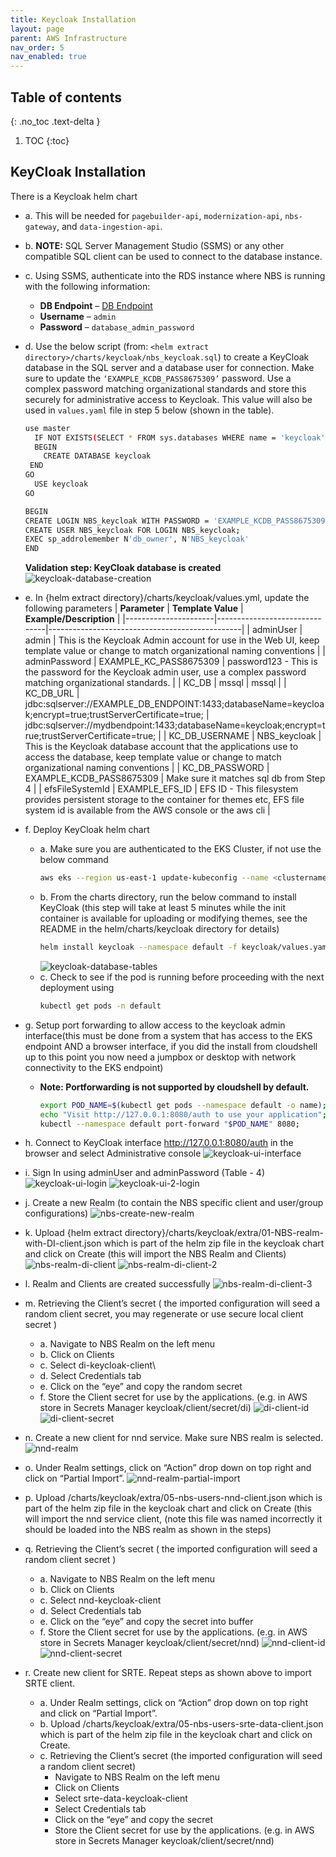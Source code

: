```yaml
---
title: Keycloak Installation
layout: page
parent: AWS Infrastructure
nav_order: 5
nav_enabled: true
---
```


## Table of contents
{: .no_toc .text-delta }

1. TOC
{:toc}

## KeyCloak Installation
There is a Keycloak helm chart 
- a. This will be needed for `pagebuilder-api`, `modernization-api`, `nbs-gateway`, and `data-ingestion-api`.
- b. **NOTE:** SQL Server Management Studio (SSMS) or any other compatible SQL client can be used to connect to the database instance.
- c. Using SSMS, authenticate into the RDS instance where NBS is running with the following information:
   - **DB Endpoint** – [DB Endpoint](#)
   - **Username** – `admin`
   - **Password** – `database_admin_password`
- d. Use the below script (from: `<helm extract directory>/charts/keycloak/nbs_keycloak.sql`) to create a KeyCloak database in the SQL server and a database user for connection. Make sure to update the `‘EXAMPLE_KCDB_PASS8675309’` password. Use a complex password matching organizational standards and store this securely for administrative access to Keycloak. This value will also be used in `values.yaml` file in step 5 below (shown in the table).
    ```bash
    use master
      IF NOT EXISTS(SELECT * FROM sys.databases WHERE name = 'keycloak')
      BEGIN
        CREATE DATABASE keycloak
     END
    GO
      USE keycloak
    GO
  
    BEGIN
    CREATE LOGIN NBS_keycloak WITH PASSWORD = 'EXAMPLE_KCDB_PASS8675309';
    CREATE USER NBS_keycloak FOR LOGIN NBS_keycloak;
    EXEC sp_addrolemember N'db_owner', N'NBS_keycloak'
    END
    ```
    **Validation step: KeyCloak database is created**
  ![keycloak-database-creation](/just-the-doc/docs/3_base_application/images/keycloak-database-creation.png)
  
- e. In {helm extract directory}/charts/keycloak/values.yml, update the following parameters
  | **Parameter**        | **Template Value**            | **Example/Description**                        |
  |----------------------|-------------------------------|------------------------------------------------|
  | adminUser            | admin                         | This is the Keycloak Admin account for use in the Web UI, keep template value or change to match organizational naming conventions |
  | adminPassword        | EXAMPLE_KC_PASS8675309        | password123 - This is the password for the Keycloak admin user, use a complex password matching organizational standards.          |
  | KC_DB                | mssql                         | mssql                                                                                                                              |
  | KC_DB_URL            | jdbc:sqlserver://EXAMPLE_DB_ENDPOINT:1433;databaseName=keycloak;encrypt=true;trustServerCertificate=true; | jdbc:sqlserver://mydbendpoint:1433;databaseName=keycloak;encrypt=true;trustServerCertificate=true;              |
  | KC_DB_USERNAME       | NBS_keycloak                  | This is the Keycloak database account that the applications use to access the database, keep template value or change to match organizational naming conventions |
  | KC_DB_PASSWORD       | EXAMPLE_KCDB_PASS8675309      | Make sure it matches sql db from Step 4                                                                                            |
  | efsFileSystemId      | EXAMPLE_EFS_ID                | EFS ID - This filesystem provides persistent storage to the container for themes etc, EFS file system id is available from the AWS console or the aws cli   |

- f. Deploy KeyCloak helm chart
  - a. Make sure you are authenticated to the EKS Cluster, if not use the below command
    ```bash
    aws eks --region us-east-1 update-kubeconfig --name <clustername> # e.g. cdc-nbs-sandbox
    ```
  - b. From the charts directory, run the below command to install KeyCloak (this step will take at least 5 minutes while the init container is available for uploading or modifying themes, see the README in the helm/charts/keycloak directory for details)
    ```bash
    helm install keycloak --namespace default -f keycloak/values.yaml keycloak
    ```
    ![keycloak-database-tables](/just-the-doc/docs/3_base_application/images/keycloak-database-tables.png)
  - c. Check to see if the pod is running before proceeding with the next deployment using
    ```bash
    kubectl get pods -n default
    ```
- g. Setup port forwarding to allow access  to the keycloak admin interface(this must be done from a system that has access to the EKS endpoint AND a browser interface, if you did the install from cloudshell up to this point you now need a jumpbox or desktop with network connectivity to the EKS endpoint)
    - **Note: Portforwarding is not supported by cloudshell by default.**
      ```bash
      export POD_NAME=$(kubectl get pods --namespace default -o name);
      echo "Visit http://127.0.0.1:8080/auth to use your application"; 
      kubectl --namespace default port-forward "$POD_NAME" 8080;
      ```
- h. Connect to KeyCloak interface http://127.0.0.1:8080/auth in the browser and select Administrative console
  ![keycloak-ui-interface](/just-the-doc/docs/3_base_application/images/kyecloak-login.png)
- i. Sign In using adminUser and adminPassword (Table - 4)
  ![keycloak-ui-login](/just-the-doc/docs/3_base_application/images/keycloak-ui.png)
  ![keycloak-ui-2-login](/just-the-doc/docs/3_base_application/images/keycloak-ui-2.png)
- j. Create a new Realm (to contain the NBS specific client and user/group configurations)
  ![nbs-create-new-realm](/just-the-doc/docs/3_base_application/images/create-new-realm.png)
- k. Upload {helm extract directory}/charts/keycloak/extra/01-NBS-realm-with-DI-client.json which is part of the helm zip file in the keycloak chart and click on Create (this will import the NBS Realm and Clients)
  ![nbs-realm-di-client](/just-the-doc/docs/3_base_application/images/nbs-realm-di-client.png)
  ![nbs-realm-di-client-2](/just-the-doc/docs/3_base_application/images/nbs-realm-di-client-2.png)
- l. Realm and Clients are created successfully
  ![nbs-realm-di-client-3](/just-the-doc/docs/3_base_application/images/nbs-realm-di-client-3.png)
- m. Retrieving the Client’s secret ( the imported configuration will seed a random client secret, you may regenerate or use secure local client secret )
    - a. Navigate to NBS Realm on the left menu
    - b. Click on Clients
    - c. Select di-keycloak-client\
    - d. Select Credentials tab
    - e. Click on the “eye” and copy the random secret
    - f. Store the Client secret for use by the applications. (e.g. in AWS store in Secrets Manager keycloak/client/secret/di)
   ![di-client-id](/just-the-doc/docs/3_base_application/images/di-client-id.png)
   ![di-client-secret](/just-the-doc/docs/3_base_application/images/di-client-secret.png)
- n. Create a new client for nnd service. Make sure NBS realm is selected.
   ![nnd-realm](/just-the-doc/docs/3_base_application/images/nnd-realm.png)
- o. Under Realm settings, click on “Action” drop down on top right and click on “Partial Import”.
   ![nnd-realm-partial-import](/just-the-doc/docs/3_base_application/images/nnd-realm-partial-import.png)
- p. Upload <helm extract directory>/charts/keycloak/extra/05-nbs-users-nnd-client.json which is part of the helm zip file in the keycloak chart and click on Create (this will import the nnd service client, (note this file was named incorrectly it should be loaded into the NBS realm as shown in the steps)
- q. Retrieving the Client’s secret ( the imported configuration will seed a random client secret )
    - a. Navigate to NBS Realm on the left menu
    - b. Click on Clients
    - c. Select nnd-keycloak-client
    - d. Select Credentials tab
    - e. Click on the “eye” and copy the secret into buffer
    - f. Store the Client secret for use by the applications. (e.g. in AWS store in Secrets Manager keycloak/client/secret/nnd)
   ![nnd-client-id](/just-the-doc/docs/3_base_application/images/nnd-client-id.png)
   ![nnd-client-secret](/just-the-doc/docs/3_base_application/images/nnd-client-secret.png)  
- r. Create new client for SRTE. Repeat steps as shown above to import SRTE client.
    - a. Under Realm settings, click on “Action” drop down on top right and click on “Partial Import”.
    - b. Upload <helm extract directory>/charts/keycloak/extra/05-nbs-users-srte-data-client.json which is part of the helm zip file in the keycloak chart and click on Create.
    - c. Retrieving the Client’s secret (the imported configuration will seed a random client secret)
         - Navigate to NBS Realm on the left menu
         - Click on Clients
         - Select srte-data-keycloak-client
         - Select Credentials tab
         - Click on the “eye” and copy the secret
         - Store the Client secret for use by the applications. (e.g. in AWS store in Secrets Manager keycloak/client/secret/nnd) 
